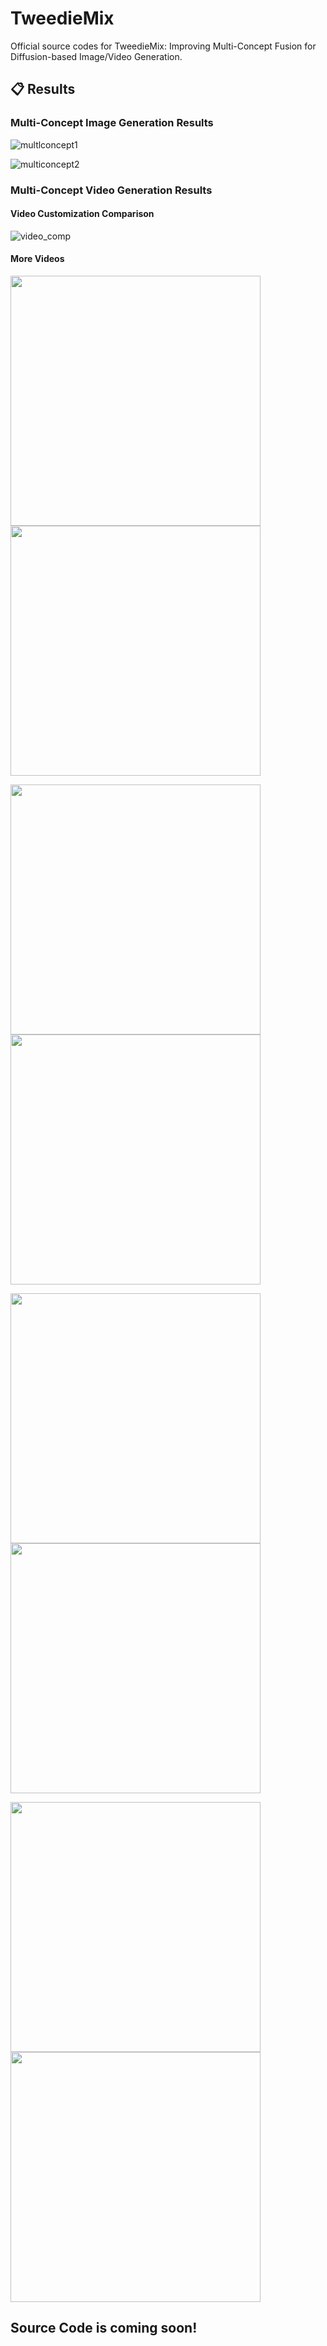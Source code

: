 # TweedieMix

Official source codes for TweedieMix: Improving Multi-Concept Fusion for Diffusion-based Image/Video Generation. 

## 📋 Results

### Multi-Concept Image Generation Results

   ![multlconcept1](./asset/Fig_supp_1-min.jpg)
   
   ![multiconcept2](./asset/fig_supp_2-min.jpg)

### Multi-Concept Video Generation Results
#### Video Customization Comparison
   ![video_comp](./asset/forgit_video.gif)
#### More Videos
   <img src="./asset/pandateddy_4510.gif" width="400"/> <img src="./asset/pandateddy_5305.gif" width="400"/> 

   <img src="./asset/womancat_3450.gif" width="400"/> <img src="./asset/womancat_4424.gif" width="400"/> 

   <img src="./asset/catdogmountain_732.gif" width="400"/> <img src="./asset/catdogmountain_8960.gif" width="400"/> 

   <img src="./asset/manwoman_4599.gif" width="400"/> <img src="./asset/catdog_4155.gif" width="400"/> 
   
## Source Code is coming soon!
